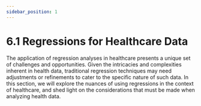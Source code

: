 ```yaml
---
sidebar_position: 1
---
```


# 6.1 Regressions for Healthcare Data

The application of regression analyses in healthcare presents a unique set of challenges and opportunities. Given the intricacies and complexities inherent in health data, traditional regression techniques may need adjustments or refinements to cater to the specific nature of such data. In this section, we will explore the nuances of using regressions in the context of healthcare, and shed light on the considerations that must be made when analyzing health data.




